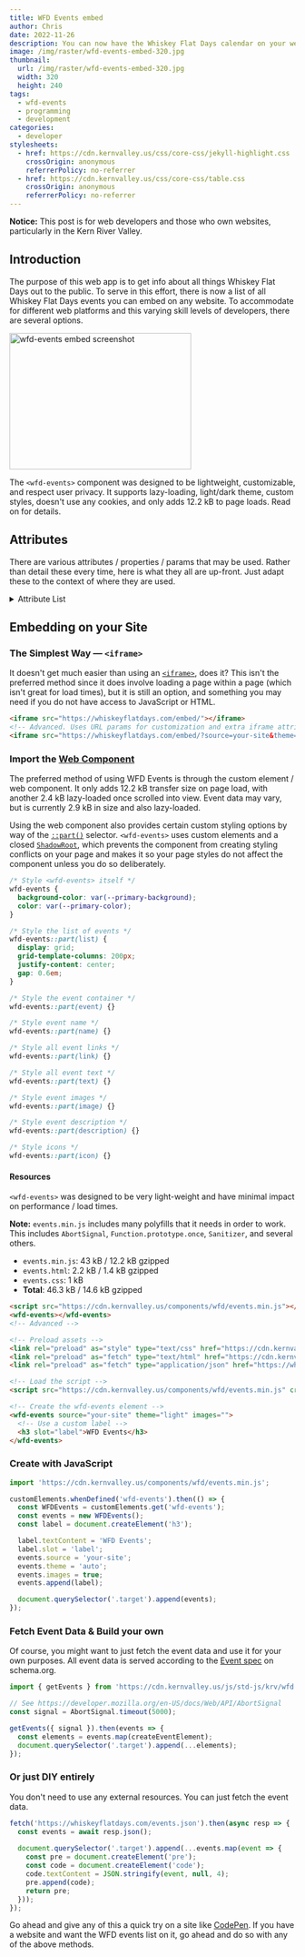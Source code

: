 ```yaml
---
title: WFD Events embed
author: Chris
date: 2022-11-26
description: You can now have the Whiskey Flat Days calendar on your website.
image: /img/raster/wfd-events-embed-320.jpg
thumbnail:
  url: /img/raster/wfd-events-embed-320.jpg
  width: 320
  height: 240
tags:
  - wfd-events
  - programming
  - development
categories:
  - developer
stylesheets:
  - href: https://cdn.kernvalley.us/css/core-css/jekyll-highlight.css
    crossOrigin: anonymous
    referrerPolicy: no-referrer
  - href: https://cdn.kernvalley.us/css/core-css/table.css
    crossOrigin: anonymous
    referrerPolicy: no-referrer
---
```

<div class="status-box info">
  <b>Notice:</b>
  <span>This post is for web developers and those who own websites, particularly in the Kern River Valley.</span>
</div>

## Introduction

The purpose of this web app is to get info about all things Whiskey Flat Days
out to the public. To serve in this effort, there is now a list of all Whiskey
Flat Days events you can embed on any website. To accommodate for different web
platforms and this varying skill levels of developers, there are several options.

<div class="center card shadow">
  <img src="{{ page.image }}" alt="wfd-events embed screenshot" width="320" height="240" loading="lazy" decoding="async" referrerpolicy="no-referrer" />
</div>

The `<wfd-events>` component was designed to be lightweight, customizable, and 
respect user privacy. It supports lazy-loading, light/dark theme, custom styles,
doesn't use any cookies, and only adds 12.2 kB to page loads. Read on for details.

## Attributes

There are various attributes / properties / params that may be used. Rather than
detail these every time, here is what they all are up-front. Just adapt these to
the context of where they are used.

<details class="accordion">
  <summary>Attribute List</summary>
  <table class="themed-table">
    <thead>
      <tr>
        <th>Attribute</th>
        <th>Values</th>
        <th>Description</th>
        <th>Default</th>
      </tr>
    </thead>
    <tbody>
      <tr>
        <td><code>source</code></td>
        <td>String</td>
        <td>Sets <code>utm_source</code> URL param</td>
        <td>None</td>
      </tr>
      <tr>
        <td><code>theme</code></td>
        <td><code>"auto"</code>, <code>"darK"</code>, <code>"light"</code></td>
        <td>Sets the theme of the component</td>
        <td><code>"auto"</code></td>
      </tr>
      <tr>
        <td><code>images</code></td>
        <td>Boolean</td>
        <td>Toggles using images for events</td>
        <td><code>false</code></td>
      </tr>
    </tbody>
  </table>
</details>

## Embedding on your Site

### The Simplest Way &mdash; `<iframe>`

It doesn't get much easier than using an [`<iframe>`](https://developer.mozilla.org/en-US/docs/Web/HTML/Element/iframe),
does it? This isn't the preferred method since it does involve loading a page within
a page (which isn't great for load times), but it is still an option, and something
you may need if you do not have access to JavaScript or HTML.

```html
<iframe src="https://whiskeyflatdays.com/embed/"></iframe>
<!-- Advanced. Uses URL params for customization and extra iframe attributes -->
<iframe src="https://whiskeyflatdays.com/embed/?source=your-site&theme=light" sandbox="allow-scripts allow-popups" referrerpolicy="no-referrer" loading="lazy" width="350" height="500" frameborder="0"></iframe>
```

### Import the [Web Component](https://developer.mozilla.org/en-US/docs/Web/Web_Components/Using_custom_elements)

The preferred method of using WFD Events is through the custom element / web component.
It only adds 12.2 kB transfer size on page load, with another 2.4 kB lazy-loaded
once scrolled into view. Event data may vary, but is currently 2.9 kB in size
and also lazy-loaded.

Using the web component also provides certain custom styling options by way of
the [`::part()`](https://developer.mozilla.org/en-US/docs/Web/CSS/::part) selector.
`<wfd-events>` uses custom elements and a closed [`ShadowRoot`](https://developer.mozilla.org/en-US/docs/Web/API/ShadowRoot),
which prevents the component from creating styling conflicts on your page and
makes it so your page styles do not affect the component unless you do so
deliberately.

```css
/* Style <wfd-events> itself */
wfd-events {
  background-color: var(--primary-background);
  color: var(--primary-color);
}

/* Style the list of events */
wfd-events::part(list) {
  display: grid;
  grid-template-columns: 200px;
  justify-content: center;
  gap: 0.6em;
}

/* Style the event container */
wfd-events::part(event) {}

/* Style event name */
wfd-events::part(name) {}

/* Style all event links */
wfd-events::part(link) {}

/* Style all event text */
wfd-events::part(text) {}

/* Style event images */
wfd-events::part(image) {}

/* Style event description */
wfd-events::part(description) {}

/* Style icons */
wfd-events::part(icon) {}
```

#### Resources

`<wfd-events>` was designed to be very light-weight and have minimal impact on
performance / load times.

**Note:** `events.min.js` includes many polyfills that it needs in order to work.
This includes `AbortSignal`, `Function.prototype.once`, `Sanitizer`, and several others.

- `events.min.js`: 43 kB / 12.2 kB gzipped
- `events.html`: 2.2 kB / 1.4 kB gzipped
- `events.css`: 1 kB
- **Total**: 46.3 kB / 14.6 kB gzipped

```html
<script src="https://cdn.kernvalley.us/components/wfd/events.min.js"></script>
<wfd-events></wfd-events>
<!-- Advanced -->

<!-- Preload assets -->
<link rel="preload" as="style" type="text/css" href="https://cdn.kernvalley.us/components/wfd/events.css" crossorigin="anonymous" referrerpolicy="no-referrer" fetchpriority="low" />
<link rel="preload" as="fetch" type="text/html" href="https://cdn.kernvalley.us/components/wfd/events.html" crossorigin="anonymous" referrerpolicy="no-referrer" fetchpriority="low" />
<link rel="preload" as="fetch" type="application/json" href="https://whiskeyflatdays.com/events.json"  crossorigin="anonymous" referrerpolicy="no-referrer" fetchpriority="low"  />

<!-- Load the script -->
<script src="https://cdn.kernvalley.us/components/wfd/events.min.js" crossorigin="anonymous" referrerpolicy="no-referrer" defer=""></script>

<!-- Create the wfd-events element -->
<wfd-events source="your-site" theme="light" images="">
  <!-- Use a custom label -->
  <h3 slot="label">WFD Events</h3>
</wfd-events>
```

### Create with JavaScript

```js
import 'https://cdn.kernvalley.us/components/wfd/events.min.js';

customElements.whenDefined('wfd-events').then(() => {
  const WFDEvents = customElements.get('wfd-events');
  const events = new WFDEvents();
  const label = document.createElement('h3');

  label.textContent = 'WFD Events';
  label.slot = 'label';
  events.source = 'your-site';
  events.theme = 'auto';
  events.images = true;
  events.append(label);

  document.querySelector('.target').append(events);
});
```

### Fetch Event Data & Build your own

Of course, you might want to just fetch the event data and use it for your own
purposes. All event data is served according to the [Event spec](https://schema.org/Event)
on schema.org.

```js
import { getEvents } from 'https://cdn.kernvalley.us/js/std-js/krv/wfd.js';

// See https://developer.mozilla.org/en-US/docs/Web/API/AbortSignal
const signal = AbortSignal.timeout(5000);

getEvents({ signal }).then(events => {
  const elements = events.map(createEventElement);
  document.querySelector('.target').append(...elements);
});
```

### Or just DIY entirely

You don't need to use any external resources. You can just fetch the event data.

```js
fetch('https://whiskeyflatdays.com/events.json').then(async resp => {
  const events = await resp.json();
  
  document.querySelector('.target').append(...events.map(event => {
    const pre = document.createElement('pre');
    const code = document.createElement('code');
    code.textContent = JSON.stringify(event, null, 4);
    pre.append(code);
    return pre;
  }));
});
```

Go ahead and give any of this a quick try on a site like [CodePen](https://codepen.io/pen/).
If you have a website and want the WFD events list on it, go ahead and do so with
any of the above methods.
